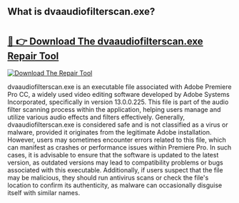 ## What is dvaaudiofilterscan.exe? 

# <h2><a href="https://exedetect.com/download.php?dvaaudiofilterscan.exe">🔗 👉 Download The dvaaudiofilterscan.exe Repair Tool</a></h2>

[![Download The Repair Tool](https://exedetect.com/download-button.jpg)](https://exedetect.com/download.php?dvaaudiofilterscan.exe)

dvaaudiofilterscan.exe is an executable file associated with Adobe Premiere Pro CC, a widely used video editing software developed by Adobe Systems Incorporated, specifically in version 13.0.0.225. This file is part of the audio filter scanning process within the application, helping users manage and utilize various audio effects and filters effectively. Generally, dvaaudiofilterscan.exe is considered safe and is not classified as a virus or malware, provided it originates from the legitimate Adobe installation. However, users may sometimes encounter errors related to this file, which can manifest as crashes or performance issues within Premiere Pro. In such cases, it is advisable to ensure that the software is updated to the latest version, as outdated versions may lead to compatibility problems or bugs associated with this executable. Additionally, if users suspect that the file may be malicious, they should run antivirus scans or check the file's location to confirm its authenticity, as malware can occasionally disguise itself with similar names.